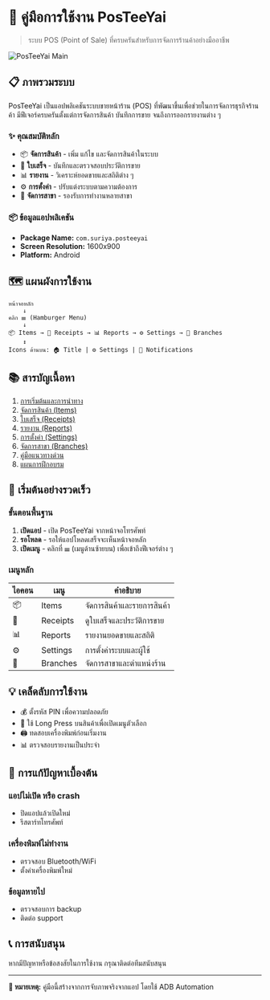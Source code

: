 # 📱 คู่มือการใช้งาน PosTeeYai

> ระบบ POS (Point of Sale) ที่ครบครันสำหรับการจัดการร้านค้าอย่างมืออาชีพ

![PosTeeYai Main](../images/posteeyai/posteeyai_main.png)

## 📋 ภาพรวมระบบ

PosTeeYai เป็นแอปพลิเคชันระบบขายหน้าร้าน (POS) ที่พัฒนาขึ้นเพื่อช่วยในการจัดการธุรกิจร้านค้า มีฟีเจอร์ครบครันตั้งแต่การจัดการสินค้า บันทึกการขาย จนถึงการออกรายงานต่าง ๆ

### ✨ คุณสมบัติหลัก

- 📦 **จัดการสินค้า** - เพิ่ม แก้ไข และจัดการสินค้าในระบบ
- 📄 **ใบเสร็จ** - บันทึกและตรวจสอบประวัติการขาย
- 📊 **รายงาน** - วิเคราะห์ยอดขายและสถิติต่าง ๆ
- ⚙️ **การตั้งค่า** - ปรับแต่งระบบตามความต้องการ
- 🏢 **จัดการสาขา** - รองรับการทำงานหลายสาขา

### 📦 ข้อมูลแอปพลิเคชัน

- **Package Name:** `com.suriya.posteeyai`
- **Screen Resolution:** 1600x900
- **Platform:** Android

## 🗺️ แผนผังการใช้งาน

```
หน้าจอหลัก
    ↓
คลิก ☰ (Hamburger Menu)
    ↓
📦 Items → 📄 Receipts → 📊 Reports → ⚙️ Settings → 🏢 Branches
    ↕️
Icons ด้านบน: 🏠 Title | ⚙️ Settings | 🔔 Notifications
```

## 📚 สารบัญเนื้อหา

1. [การเริ่มต้นและการนำทาง](getting-started.md)
2. [จัดการสินค้า (Items)](items.md)
3. [ใบเสร็จ (Receipts)](receipts.md)
4. [รายงาน (Reports)](reports.md)
5. [การตั้งค่า (Settings)](settings.md)
6. [จัดการสาขา (Branches)](branches.md)
7. [คู่มือแนวทางด่วน](quick-reference.md)
8. [แผนการฝึกอบรม](training.md)

## 🚀 เริ่มต้นอย่างรวดเร็ว

### ขั้นตอนพื้นฐาน

1. **เปิดแอป** - เปิด PosTeeYai จากหน้าจอโทรศัพท์
2. **รอโหลด** - รอให้แอปโหลดเสร็จจะเห็นหน้าจอหลัก
3. **เปิดเมนู** - คลิกที่ ☰ (เมนูด้านซ้ายบน) เพื่อเข้าถึงฟีเจอร์ต่าง ๆ

### เมนูหลัก

| ไอคอน | เมนู | คำอธิบาย |
|-------|------|----------|
| 📦 | Items | จัดการสินค้าและรายการสินค้า |
| 📄 | Receipts | ดูใบเสร็จและประวัติการขาย |
| 📊 | Reports | รายงานยอดขายและสถิติ |
| ⚙️ | Settings | การตั้งค่าระบบและผู้ใช้ |
| 🏢 | Branches | จัดการสาขาและตำแหน่งร้าน |

## 💡 เคล็ดลับการใช้งาน

- 💰 ตั้งรหัส PIN เพื่อความปลอดภัย
- 📱 ใช้ Long Press บนสินค้าเพื่อเปิดเมนูตัวเลือก
- 🖨️ ทดสอบเครื่องพิมพ์ก่อนเริ่มงาน
- 📊 ตรวจสอบรายงานเป็นประจำ

## 🔧 การแก้ปัญหาเบื้องต้น

### แอปไม่เปิด หรือ crash
- ปิดแอปแล้วเปิดใหม่
- รีสตาร์ทโทรศัพท์

### เครื่องพิมพ์ไม่ทำงาน
- ตรวจสอบ Bluetooth/WiFi
- ตั้งค่าเครื่องพิมพ์ใหม่

### ข้อมูลหายไป
- ตรวจสอบการ backup
- ติดต่อ support

## 📞 การสนับสนุน

หากมีปัญหาหรือข้อสงสัยในการใช้งาน กรุณาติดต่อทีมสนับสนุน

---

**📝 หมายเหตุ:** คู่มือนี้สร้างจากการจับภาพจริงจากแอป โดยใช้ ADB Automation
